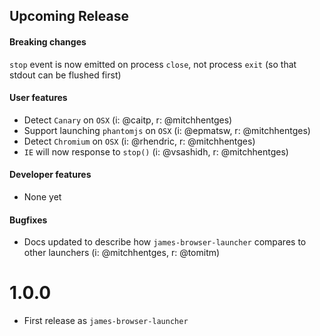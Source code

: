 ## Upcoming Release

#### Breaking changes
`stop` event is now emitted on process `close`, not process `exit` (so that stdout can be flushed first)

#### User features
- Detect `Canary` on `OSX` (i: @caitp, r: @mitchhentges)
- Support launching `phantomjs` on `OSX` (i: @epmatsw, r: @mitchhentges)
- Detect `Chromium` on `OSX` (i: @rhendric, r: @mitchhentges)
- `IE` will now response to `stop()` (i: @vsashidh, r: @mitchhentges)
 
#### Developer features
- None yet

#### Bugfixes
- Docs updated to describe how `james-browser-launcher` compares to other launchers (i: @mitchhentges, r: @tomitm)

# 1.0.0
- First release as `james-browser-launcher`
